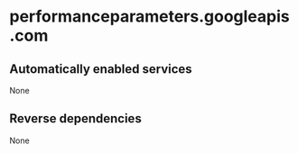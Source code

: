 # performanceparameters.googleapis.com

## Automatically enabled services

None

## Reverse dependencies

None
